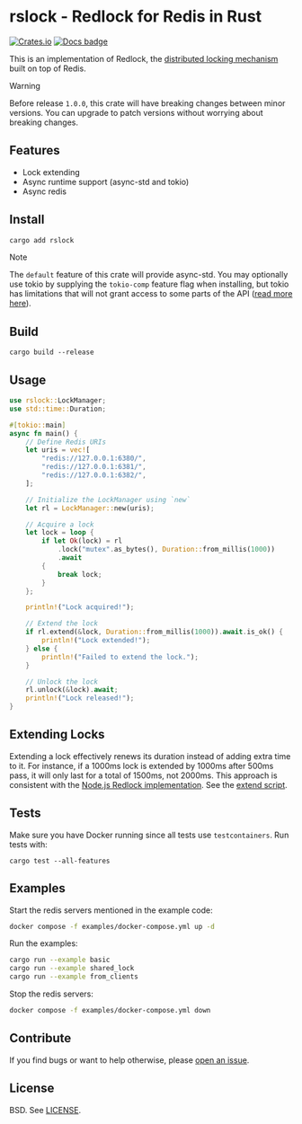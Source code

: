 # rslock - Redlock for Redis in Rust

[![Crates.io](https://img.shields.io/crates/v/rslock)][crates.io]
[![Docs badge]][docs.rs]

This is an implementation of Redlock, the [distributed locking mechanism](http://redis.io/topics/distlock) built on top of Redis.

> [!WARNING]
> Before release `1.0.0`, this crate will have breaking changes between minor versions. You can upgrade to patch versions without worrying about breaking changes.

## Features

- Lock extending
- Async runtime support (async-std and tokio)
- Async redis

## Install

```bash
cargo add rslock
```

> [!NOTE]
> The `default` feature of this crate will provide async-std. You may optionally use tokio by supplying the `tokio-comp` feature flag when installing, but tokio has limitations that will not grant access to some parts of the API ([read more here](https://github.com/hexcowboy/rslock/pull/4#issuecomment-1693711182)).

## Build

```
cargo build --release
```

## Usage

```rust
use rslock::LockManager;
use std::time::Duration;

#[tokio::main]
async fn main() {
    // Define Redis URIs
    let uris = vec![
        "redis://127.0.0.1:6380/",
        "redis://127.0.0.1:6381/",
        "redis://127.0.0.1:6382/",
    ];

    // Initialize the LockManager using `new`
    let rl = LockManager::new(uris);

    // Acquire a lock
    let lock = loop {
        if let Ok(lock) = rl
            .lock("mutex".as_bytes(), Duration::from_millis(1000))
            .await
        {
            break lock;
        }
    };

    println!("Lock acquired!");

    // Extend the lock
    if rl.extend(&lock, Duration::from_millis(1000)).await.is_ok() {
        println!("Lock extended!");
    } else {
        println!("Failed to extend the lock.");
    }

    // Unlock the lock
    rl.unlock(&lock).await;
    println!("Lock released!");
}
```

## Extending Locks

Extending a lock effectively renews its duration instead of adding extra time to it. For instance, if a 1000ms lock is extended by 1000ms after 500ms pass, it will only last for a total of 1500ms, not 2000ms. This approach is consistent with the [Node.js Redlock implementation](https://www.npmjs.com/package/redlock). See the [extend script](https://github.com/hexcowboy/rslock/blob/main/src/lock.rs#L22-L30).

## Tests

Make sure you have Docker running since all tests use `testcontainers`. Run tests with:

```
cargo test --all-features
```

## Examples

Start the redis servers mentioned in the example code:

```bash
docker compose -f examples/docker-compose.yml up -d
```

Run the examples:

```bash
cargo run --example basic
cargo run --example shared_lock
cargo run --example from_clients
```

Stop the redis servers:

```bash
docker compose -f examples/docker-compose.yml down
```

## Contribute

If you find bugs or want to help otherwise, please [open an issue](https://github.com/hexcowboy/rslock/issues).

## License

BSD. See [LICENSE](LICENSE).

[docs badge]: https://img.shields.io/badge/docs.rs-rustdoc-green
[crates.io]: https://crates.io/crates/rslock
[docs.rs]: https://docs.rs/rslock/
